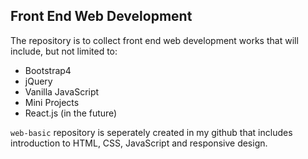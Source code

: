 ## Front End Web Development

The repository is to collect front end web development works that will include, but not limited to:

- Bootstrap4 
- jQuery 
- Vanilla JavaScript
- Mini Projects
- React.js (in the future)

`web-basic` repository is seperately created in my github that includes introduction to HTML, CSS, JavaScript and responsive design.